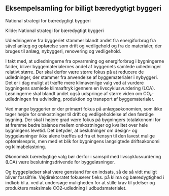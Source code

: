 ## Eksempelsamling for billigt bæredygtigt byggeri

National strategi for bæredygtigt byggeri

Kilde: National strategi for bæredygtigt byggeri

Udledningerne fra byggeriet stammer blandt andet fra energiforbrug fra såvel anlæg og opførelse som drift og vedligehold og fra de materialer, der bruges til anlæg, nybyggeri, renovering og vedligehold.

I takt med, at udledningerne fra opvarmning og energiforbrug i bygningerne falder, bliver byggematerialernes andel af byggeriets samlede udledninger relativt større. Der skal derfor være større fokus på at reducere de udledninger, der stammer fra anvendelse af byggematerialer i nybyggeri. Det er i dag muligt at træffe mere klimavenlige valg ved at vurdere bygningens samlede klimaaftryk igennem en livscyklusvurdering (LCA). Løsningerne skal blandt andet også udspringe af større viden om CO₂-udledningen fra udvinding, produktion og transport af byggematerialer.

Ved mange byggerier er der primært fokus på anlægsøkonomien, som ikke tager højde for omkostninger til drift og vedligeholdelse af den færdige bygning. Der skal i højere grad være fokus på bygningers totaløkonomi for at fremme bedre balance mellem omkostninger og kvalitet over hele bygningens levetid. Det betyder, at beslutninger om design- og byggeløsninger ikke alene træffes ud fra et hensyn til den lavest mulige opførelsespris, men med et blik for bygningens langsigtede driftsøkonomi og klimabelastning.

Økonomisk bæredygtige valg bør derfor i samspil med livscyklusvurdering (LCA) være beslutningsdrivende for byggeløsninger.

Og byggepladser skal være genstand for en indsats, så de så vidt muligt bliver fossilfrie. Vejdirektoratet fokuserer f.eks. på klima og bæredygtighed i indkøb bl.a. ved at undersøge muligheden for at stille krav til ydelser og produkters maksimale CO2-udledning i udbudsmaterialet.
